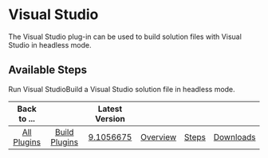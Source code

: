 
Visual Studio
=============


The Visual Studio plug-in can be used to build solution files with Visual Studio in headless mode.



Available Steps
---------------


Run Visual StudioBuild a Visual Studio solution file in headless mode.





|Back to ...||Latest Version||||
| :---: | :---: | :---: | :---: | :---: | :---: |
|[All Plugins](../../index.md)|[Build Plugins](../README.md)|[9.1056675](https://raw.githubusercontent.com/UrbanCode/IBM-UCB-PLUGINS/main/files/VisualStudio/VisualStudio-9.1056675.zip)|[Overview](overview.md)|[Steps](steps.md)|[Downloads](downloads.md)|
